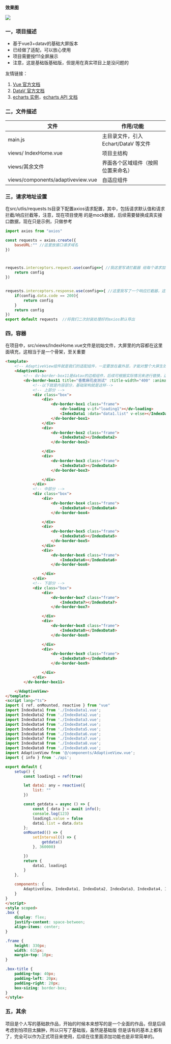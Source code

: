 **效果图**
<p>
    <img src="https://img.picui.cn/free/2024/07/16/669642ef6493e.png"/>
</p>

### 一，项目描述
- 基于vue3+datav的基础大屏版本
- 已经做了适配，可以放心使用
- 项目需要按f11全屏展示
- 注意，这是基础版基础版，但是用在真实项目上是没问题的

友情链接：

1.  [Vue 官方文档](https://cn.vuejs.org/v2/guide/instance.html)
2.  [DataV 官方文档](http://datav.jiaminghi.com/guide/)
3.  [echarts 实例](https://echarts.apache.org/examples/zh/index.html)，[echarts API 文档](https://echarts.apache.org/zh/api.html#echarts)


### 二，文件描述

| 文件                | 作用/功能                                                              |
| ------------------- | --------------------------------------------------------------------- |
| main.js             | 主目录文件，引入 Echart/DataV 等文件                                    |      
| views/ IndexHome.vue| 项目主结构                                                             |
| views/其余文件       | 界面各个区域组件（按照位置来命名）                                        |
| views/components/adaptiveview.vue | 自适应组件                                                |


### 三，请求地址设置
在src/utlis/requests.ts目录下配置axios请求配置，其中，包括请求默认值和请求拦截/响应拦截等，注意，现在项目使用
的是mock数据，后续需要替换成真实接口数据，现在只是示例，只做参考
```js
import axios from "axios"

const requests = axios.create({
    baseURL:"" //这里放接口请求域名
}) 



requests.interceptors.request.use(config=>{ //我这里写请拦截器 给每个请求加上请求头
    return config
})


requests.interceptors.response.use(config=>{ //这里我写了一个响应拦截器，这里对所有接口返回值是code的在控制台上打印响应成功
    if(config.data.code == 200){
        return config
    }
    return config
})
export default requests  //将我们二次封装处理好的axios默认导出

```
### 四，容器
在项目中，src/views/IndexHome.vue文件是初始文件，大屏里的内容都在这里面填充，这相当于是一个骨架，至关重要
```html
<template>
    <!-- AdaptiveView组件就是我们的适配组件，一定要放在最外层，才能对整个大屏生效 -->
    <AdaptiveView>  
        <!-- dv-border-box11是datav的边框组件，后续可根据实际情况来进行替换，边框要放在适配组件的下一层，层级不要错了 -->
        <dv-border-box11 title="香蕉麻花皮测试" :title-width="400" :animate="false" class="box-title">
            <!--以下就是内容部分，基础架构就是这样-->
            <!-- 上部分 -->
            <div class="box">
                <div>
                    <dv-border-box1 class="frame">
                        <dv-loading v-if="loading1"></dv-loading>
                        <IndexData1 :data="data1.list" v-else></IndexData1>
                    </dv-border-box1>
                </div>
                <div>
                    <dv-border-box2 class="frame">
                        <IndexData2></IndexData2>
                    </dv-border-box2>

                </div>
                <div>
                    <dv-border-box3 class="frame">
                        <IndexData3></IndexData3>
                    </dv-border-box3>

                </div>
            </div>
            <!-- 中部分 -->
            <div class="box">
                <div>
                    <dv-border-box4 class="frame">
                        <IndexData4></IndexData4>
                    </dv-border-box4>

                </div>
                <div>
                    <dv-border-box5 class="frame">
                        <IndexData5></IndexData5>
                    </dv-border-box5>
                </div>
                <div>
                    <dv-border-box6 class="frame">
                        <IndexData6></IndexData6>
                    </dv-border-box6>

                </div>
            </div>
            <!-- 下部分 -->
            <div class="box">
                <div>
                    <dv-border-box7 class="frame">
                        <IndexData7></IndexData7>
                    </dv-border-box7>

                </div>
                <div>
                    <dv-border-box8 class="frame">
                        <IndexData8></IndexData8>
                    </dv-border-box8>

                </div>
                <div>
                    <dv-border-box9 class="frame">
                        <IndexData9></IndexData9>
                    </dv-border-box9>

                </div>
            </div>
        </dv-border-box11>

    </AdaptiveView>
</template>
<script lang="ts">
import { ref, onMounted, reactive } from "vue"
import IndexData1 from './IndexData1.vue';
import IndexData2 from './IndexData2.vue';
import IndexData3 from './IndexData3.vue';
import IndexData4 from './IndexData4.vue';
import IndexData5 from './IndexData5.vue';
import IndexData6 from './IndexData6.vue';
import IndexData7 from './IndexData7.vue';
import IndexData8 from './IndexData8.vue';
import IndexData9 from './IndexData9.vue';
import AdaptiveView from '@/components/AdaptiveView.vue';
import { info } from './api';

export default {
    setup() {
        const loading1 = ref(true)

        let data1: any = reactive({
            list: ""
        })

        const getdata = async () => {
            const { data } = await info();
            console.log(123)
            loading1.value = false
            data1.list = data.data
        };
        onMounted(() => {
            setInterval(() => {
                getdata()
            }, 360000)

        })
        return {
            data1, loading1
        }
    },

    components: {
        AdaptiveView, IndexData1, IndexData2, IndexData3, IndexData4, IndexData5, IndexData6, IndexData7, IndexData8, IndexData9
    }
}
</script>
<style scoped>
.box {
    display: flex;
    justify-content: space-between;
    align-items: center;
}

.frame {
    height: 330px;
    width: 615px;
    margin-top: 10px;
}

.box-title {
    padding-top: 40px;
    padding-left: 20px;
    padding-right: 20px;
    box-sizing: border-box;
}
</style>
```

### 五，其余
项目是个人写的基础款作品，开始的时候本来想写的是一个全面的作品，但是后续考虑到怕项目太臃肿，所以只写了基础版，虽然是基础版
但是该有的基本上都有了，完全可以作为正式项目来使用，后续在往里面添加功能也是非常简单的。